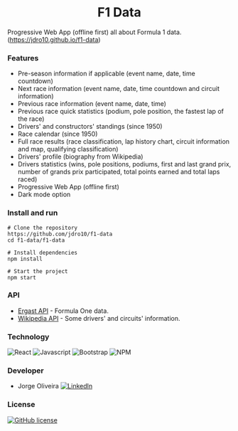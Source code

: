<h1 align="center">F1 Data</h1>

Progressive Web App (offline first) all about Formula 1 data. (https://jdro10.github.io/f1-data)

### Features
* Pre-season information if applicable (event name, date, time countdown)
* Next race information (event name, date, time countdown and circuit information)
* Previous race information (event name, date, time)
* Previous race quick statistics (podium, pole position, the fastest lap of the race)
* Drivers' and constructors' standings (since 1950)
* Race calendar (since 1950)
* Full race results (race classification, lap history chart, circuit information and map, qualifying classification)
* Drivers' profile (biography from Wikipedia)
* Drivers statistics (wins, pole positions, podiums, first and last grand prix, number of grands prix participated, total points earned and total laps raced)
* Progressive Web App (offline first)
* Dark mode option

### Install and run
```
# Clone the repository
https://github.com/jdro10/f1-data
cd f1-data/f1-data

# Install dependencies
npm install

# Start the project
npm start
```

### API

* [Ergast API](http://ergast.com/mrd/) - Formula One data.
* [Wikipedia API](https://en.wikipedia.org/w/api.php) - Some drivers' and circuits' information.

### Technology 

![React](https://img.shields.io/badge/React-20232A?style=for-the-badge&logo=react&logoColor=61DAFB)
![Javascript](https://img.shields.io/badge/JavaScript-F7DF1E?style=for-the-badge&logo=javascript&logoColor=black)
![Bootstrap](https://img.shields.io/badge/Bootstrap-563D7C?style=for-the-badge&logo=bootstrap&logoColor=white)
![NPM](https://img.shields.io/badge/NPM-%23000000.svg?style=for-the-badge&logo=npm&logoColor=white)

### Developer

* Jorge Oliveira 
[![LinkedIn](https://img.shields.io/badge/LinkedIn-0077B5?style=for-the-badge&logo=linkedin&logoColor=white)](https://www.linkedin.com/in/jorgedroliveira10/)
</div>

### License

 [![GitHub license](https://img.shields.io/github/license/jdro10/f1-data.svg)](https://github.com/jdro10/f1-data/blob/master/LICENSE)


